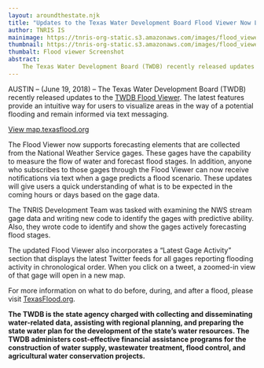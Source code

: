 ```yaml
---
layout: aroundthestate.njk
title: "Updates to the Texas Water Development Board Flood Viewer Now Live"
author: TNRIS IS
mainimage: https://tnris-org-static.s3.amazonaws.com/images/flood_viewer_screenshot.jpg
thumbnail: https://tnris-org-static.s3.amazonaws.com/images/flood_viewer_screenshot_th.jpg
thumbalt: Flood viewer Screenshot
abstract:
    The Texas Water Development Board (TWDB) recently released updates to the TWDB Flood Viewer with contributions from the TNRIS development team.
---
```


AUSTIN – (June 19, 2018) – The Texas Water Development Board (TWDB) recently released updates to the [TWDB Flood Viewer](https://map.texasflood.org). The latest features provide an intuitive way for users to visualize areas in the way of a potential flooding and remain informed via text messaging.

<a href="https://map.texasflood.org" class="btn btn-lg btn-tnris" target="">View map.texasflood.org</a>

The Flood Viewer now supports forecasting elements that are collected from the National Weather Service gages. These gages have the capability to measure the flow of water and forecast flood stages. In addition, anyone who subscribes to those gages through the Flood Viewer can now receive notifications via text when a gage predicts a flood scenario. These updates will give users a quick understanding of what is to be expected in the coming hours or days based on the gage data.

The TNRIS Development Team was tasked with examining the NWS stream gage data and writing new code to identify the gages with predictive ability. Also, they wrote code to identify and show the gages actively forecasting flood stages.

The updated Flood Viewer also incorporates a “Latest Gage Activity” section that displays the latest Twitter feeds for all gages reporting flooding activity in chronological order. When you click on a tweet, a zoomed-in view of that gage will open in a new map.

For more information on what to do before, during, and after a flood, please visit [TexasFlood.org](http://texasflood.org).

**The TWDB is the state agency charged with collecting and disseminating water-related data, assisting with regional planning, and preparing the state water plan for the development of the state’s water resources. The TWDB administers cost-effective financial assistance programs for the construction of water supply, wastewater treatment, flood control, and agricultural water conservation projects.**